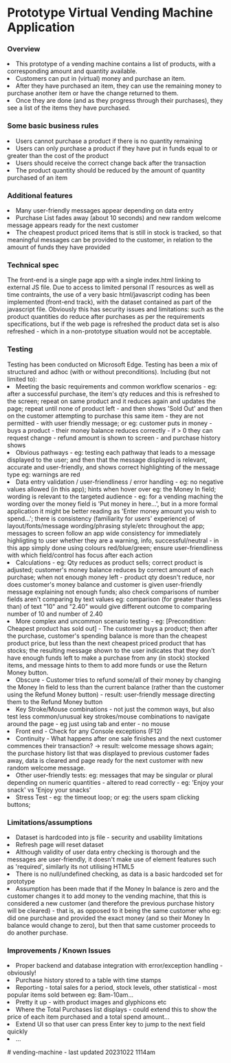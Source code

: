<h1>Prototype Virtual Vending Machine Application</h1>

<h3>Overview</h3>
<li>This prototype of a vending machine contains a list of products, with a corresponding amount and quantity available.</li>
<li>Customers can put in (virtual) money and purchase an item.</li>  
<li>After they have purchased an item, they can use the remaining money to purchase another item or have the change returned to them.</li>
<li>Once they are done (and as they progress through their purchases), they see a list of the items they have purchased.</li>

<h3>Some basic business rules</h3>
<li>Users cannot purchase a product if there is no quantity remaining</li>
<li>Users can only purchase a product if they have put in funds equal to or greater than the cost of the product</li>
<li>Users should receive the correct change back after the transaction</li>
<li>The product quantity should be reduced by the amount of quantity purchased of an item</li>

<h3>Additional features</h3>
<li>Many user-friendly messages appear depending on data entry</li>
<li>Purchase List fades away (about 10 seconds) and new random welcome message appears ready for the next customer</li>
<li>The cheapest product priced items that is still in stock is tracked, so that meaningful messages can be provided to the customer, in relation to the amount of funds they have provided</li>

<h3>Technical spec</h3> 
The front-end is a single page app with a single index.html linking to external JS file. Due to access to limited personal IT resources as well as time contraints, the use of a very basic html/javascript coding has been implemented (front-end track), with the dataset contained as part of the javascript file. Obviously this has security issues and limitations: such as the product quantities do reduce after purchases as per the requirements specifications, but if the web page is refreshed the product data set is also refreshed - which in a non-prototype situation would not be acceptable.  
    
<h3>Testing</h3>
Testing has been conducted on Microsoft Edge. Testing has been a mix of structured and adhoc (with or without preconditions). Including (but not limited to):
<li>Meeting the basic requirements and common workflow scenarios - eg: after a successful purchase, the item's qty reduces and this is refreshed to the screen; repeat on same product and it reduces again and updates the page; repeat until none of product left - and then shows 'Sold Out' and then on the customer attempting to purchase this same item - they are not permitted - with user friendly message; or eg: customer puts in money - buys a product - their money balance reduces correctly - if > 0 they can request change - refund amount is shown to screen - and purchase history shows</li> 
<li>Obvious pathways - eg: testing each pathway that leads to a message displayed to the user; and then that the message displayed is relevant, accurate and user-friendly, and shows correct highlighting of the message type eg: warnings are red</li>
<li>Data entry validation / user-friendliness / error handling - eg: no negative values allowed (in this app); hints when hover over eg: the Money In field; wording is relevant to the targeted audience - eg: for a vending maching the wording over the money field is 'Put money in here...', but in a more formal application it might be better reading as 'Enter money amount you wish to spend...'; there is consistency (familiarity for users' experience) of layout/fonts/message wording/phrasing style/etc throughout the app; messages to screen follow an app wide consistency for immediately highligting to user whether they are a warning, info, successful/neutral - in this app simply done using colours red/blue/green; ensure user-friendliness with which field/control has focus after each action </li>
<li>Calculations - eg: Qty reduces as product sells; correct product is adjusted; customer's money balance reduces by correct amount of each purchase; when not enough money left - product qty doesn't reduce, nor does customer's money balance and customer is given user-friendly message explaining not enough funds; also check comparisons of number fields aren't comparing by text values eg: comparison (for greater than/less than) of text "10" and "2.40" would give different outcome to comparing number of 10 and number of 2.40 </li> 
<li>More complex and uncommon scenario testing - eg: [Precondition: Cheapest product has sold out] - The customer buys a product; then after the purchase, customer's spending balance is more than the cheapest product price, but less than the next cheapest priced product that has stocks; the resulting message shown to the user indicates that they don't have enough funds left to make a purchase from any (in stock) stocked items, and message hints to them to add more funds or use the Return Money button.</li>
<li>Obscure - Customer tries to refund some/all of their money by changing the Money In field to less than the current balance (rather than the customer using the  Refund Money button) - result: user-friendly message directing them to the Refund Money button</li>
<li> Key Stroke/Mouse combinations - not just the common ways, but also test less common/unusual key strokes/mouse combinations to navigate around the page - eg just using tab and enter - no mouse</li>
<li>Front end - Check for any Console exceptions (F12)</li>
<li>Continuity - What happens after one sale finishes and the next customer commences their transaction? -> result: welcome message shows again; the purchase history list that was displayed to previous customer fades away, data is cleared and page ready for the next customer with new random welcome message.</li>
<li>Other user-friendly tests: eg: messages that may be singular or plural depending on numeric quantities - altered to read correctly - eg:  'Enjoy your snack' vs 'Enjoy your snacks'</li>
<li>Stress Test - eg: the timeout loop; or eg: the users spam clicking buttons; </li>
</ul>

<h3>Limitations/assumptions</h3>
<li>Dataset is hardcoded into js file - security and usability limitations</li>
<li>Refresh page will reset dataset</li>
<li>Although validity of user data entry checking is thorough and the messages are user-friendly, it doesn't make use of element features such as 'required', similarly its not utilising HTML5</li> 
<li>There is no null/undefined checking, as data is a basic hardcoded set for prototype</li>
<li>Assumption has been made that if the Money In balance is zero and the customer changes it to add money to the vending machine, that this is considered a new customer (and therefore the previous purchase history will be cleared) - that is, as opposed to it being the same customer who eg: did one purchase and provided the exact money (and so their Money In balance would change to zero), but then that same customer proceeds to do another purchase. </li>

 <h3>Improvements / Known Issues</h3>
 <li>Proper backend and database integration with error/exception handling - obviously!</li>
 <li>Purchase history stored to a table with time stamps</li>
 <li>Reporting - total sales for a period, stock levels, other statistical - most popular items sold between eg: 8am-10am...</li> 
 <li>Pretty it up - with product images and glyphicons etc</li>
 <li>Where the Total Purchases list displays - could extend this to show the price of each item purchased and a total spend amount...</li>
 <li>Extend UI so that user can press Enter key to jump to the next field quickly</li>
 <li> ...</li>

#   v e n d i n g - m a c h i n e   -   l a s t   u p d a t e d   2 0 2 3 1 0 2 2   1 1 1 4 a m    
 